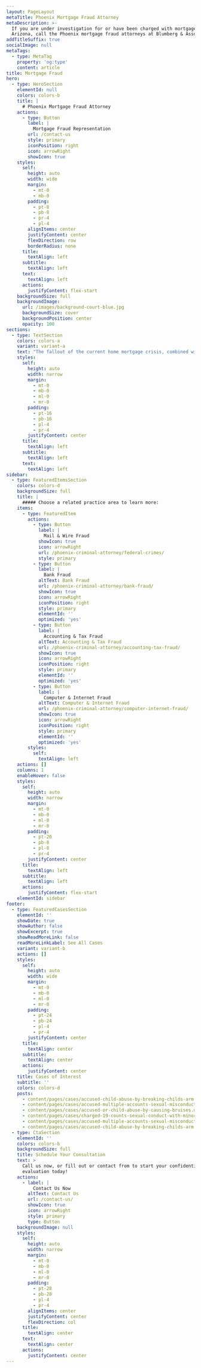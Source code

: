 ```yaml
---
layout: PageLayout
metaTitle: Phoenix Mortgage Fraud Attorney
metaDescription: >-
  If you are under investigation for or have been charged with mortgage fraud in
  Arizona, call the Phoenix mortgage fraud attorneys at Blumberg & Associates.
addTitleSuffix: true
socialImage: null
metaTags:
  - type: MetaTag
    property: 'og:type'
    content: article
title: Mortgage Fraud
hero:
  - type: HeroSection
    elementId: null
    colors: colors-b
    title: |
      # Phoenix Mortgage Fraud Attorney
    actions:
      - type: Button
        label: |
          Mortgage Fraud Representation
        url: /contact-us
        style: primary
        iconPosition: right
        icon: arrowRight
        showIcon: true
    styles:
      self:
        height: auto
        width: wide
        margin:
          - mt-0
          - mb-0
        padding:
          - pt-8
          - pb-8
          - pr-4
          - pl-4
        alignItems: center
        justifyContent: center
        flexDirection: row
        borderRadius: none
      title:
        textAlign: left
      subtitle:
        textAlign: left
      text:
        textAlign: left
      actions:
        justifyContent: flex-start
    backgroundSize: full
    backgroundImage:
      url: /images/background-court-blue.jpg
      backgroundSize: cover
      backgroundPosition: center
      opacity: 100
sections:
  - type: TextSection
    colors: colors-a
    variant: variant-a
    text: "The fallout of the current home mortgage crisis, combined with declining real estate values, has resulted in many people facing criminal charges for transactions that they did not even know were illegal. If you are under investigation for or have been charged with mortgage fraud in Arizona, call the\_**Phoenix mortgage fraud attorneys**\_at Blumberg & Associates for a free initial consultation to discuss your case.\n\nMortgage fraud usually involves inflating the value of real estate used as collateral in a loan or misrepresenting your net income in order to obtain a loan. Mortgage companies are often complicit in fraud because they urge people to apply for loans even when they do not qualify. However, state and federal prosecutors typically do not charge institutions with mortgage fraud. Prosecutors are going after individual loan officers, real estate brokers, builders, contractors and borrowers.\n\nMany people involved in what they believe are legitimate transactions can find themselves facing mortgage fraud charges. Since the penalties are linked to the amount of fraud, the consequences for the person charged can be disastrous. Mortgage fraud usually involves loans of hundreds of thousands or even millions of dollars. As a result, anyone convicted of mortgage fraud can find himself or herself facing a lengthy prison sentence.\n\n## FREE ATTORNEY CONSULTATION\n\nIf you find out you are under investigation for mortgage or real estate fraud, please contact a Phoenix mortgage fraud attorney at Blumberg & Associates as soon as possible. Our attorneys negotiate with state and federal authorities throughout Arizona, including the U.S. Attorney’s Office, the Department of Justice (DOJ) and Housing and Urban Development (HUD). In many cases, we have successfully persuaded prosecutors not to charge our clients or to file reduced charges.\n"
    styles:
      self:
        height: auto
        width: narrow
        margin:
          - mt-0
          - mb-0
          - ml-0
          - mr-0
        padding:
          - pt-16
          - pb-16
          - pl-4
          - pr-4
        justifyContent: center
      title:
        textAlign: left
      subtitle:
        textAlign: left
      text:
        textAlign: left
sidebar:
  - type: FeaturedItemsSection
    colors: colors-d
    backgroundSize: full
    title: |
      ##### Choose a related practice area to learn more:
    items:
      - type: FeaturedItem
        actions:
          - type: Button
            label: |
              Mail & Wire Fraud
            showIcon: true
            icon: arrowRight
            url: /phoenix-criminal-attorney/federal-crimes/
            style: primary
          - type: Button
            label: |
              Bank Fraud
            altText: Bank Fraud
            url: /phoenix-criminal-attorney/bank-fraud/
            showIcon: true
            icon: arrowRight
            iconPosition: right
            style: primary
            elementId: ''
            optimized: 'yes'
          - type: Button
            label: |
              Accounting & Tax Fraud
            altText: Accounting & Tax Fraud
            url: /phoenix-criminal-attorney/accounting-tax-fraud/
            showIcon: true
            icon: arrowRight
            iconPosition: right
            style: primary
            elementId: ''
            optimized: 'yes'
          - type: Button
            label: |
              Computer & Internet Fraud
            altText: Computer & Internet Fraud
            url: /phoenix-criminal-attorney/computer-internet-fraud/
            showIcon: true
            icon: arrowRight
            iconPosition: right
            style: primary
            elementId: ''
            optimized: 'yes'
        styles:
          self:
            textAlign: left
    actions: []
    columns: 1
    enableHover: false
    styles:
      self:
        height: auto
        width: narrow
        margin:
          - mt-0
          - mb-0
          - ml-0
          - mr-0
        padding:
          - pt-20
          - pb-8
          - pl-8
          - pr-4
        justifyContent: center
      title:
        textAlign: left
      subtitle:
        textAlign: left
      actions:
        justifyContent: flex-start
    elementId: sidebar
footer:
  - type: FeaturedCasesSection
    elementId: ''
    showDate: true
    showAuthor: false
    showExcerpt: true
    showReadMoreLink: false
    readMoreLinkLabel: See All Cases
    variant: variant-b
    actions: []
    styles:
      self:
        height: auto
        width: wide
        margin:
          - mt-0
          - mb-0
          - ml-0
          - mr-0
        padding:
          - pt-24
          - pb-24
          - pl-4
          - pr-4
        justifyContent: center
      title:
        textAlign: center
      subtitle:
        textAlign: center
      actions:
        justifyContent: center
    title: Cases of Interest
    subtitle: ''
    colors: colors-d
    posts:
      - content/pages/cases/accused-child-abuse-by-breaking-childs-arm.md
      - content/pages/cases/accused-multiple-accounts-sexual-misconduct.md
      - content/pages/cases/accused-or-child-abuse-by-causing-bruises.md
      - content/pages/cases/charged-19-counts-sexual-conduct-with-minor.md
      - content/pages/cases/accused-multiple-accounts-sexual-misconduct.md
      - content/pages/cases/accused-child-abuse-by-breaking-childs-arm.md
  - type: CtaSection
    elementId: ''
    colors: colors-b
    backgroundSize: full
    title: Schedule Your Consultation
    text: >
      Call us now, or fill out or contact from to start your confidential case
      evaluation today!
    actions:
      - label: |
          Contact Us Now
        altText: Contact Us
        url: /contact-us/
        showIcon: true
        icon: arrowRight
        style: primary
        type: Button
    backgroundImage: null
    styles:
      self:
        height: auto
        width: narrow
        margin:
          - mt-0
          - mb-0
          - ml-0
          - mr-0
        padding:
          - pt-28
          - pb-28
          - pl-4
          - pr-4
        alignItems: center
        justifyContent: center
        flexDirection: col
      title:
        textAlign: center
      text:
        textAlign: center
      actions:
        justifyContent: center
---
```


